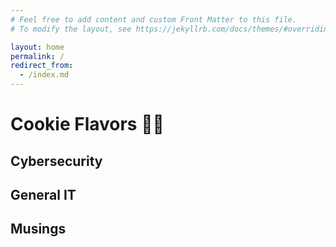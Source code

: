 ```yaml
---
# Feel free to add content and custom Front Matter to this file.
# To modify the layout, see https://jekyllrb.com/docs/themes/#overriding-theme-defaults

layout: home
permalink: /
redirect_from:
  - /index.md
---
```


# Cookie Flavors 🍬🍭

## Cybersecurity

## General IT

## Musings

